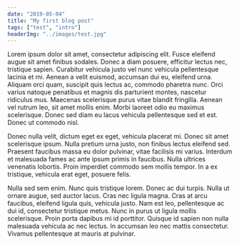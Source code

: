 ```yaml
---
date: "2019-05-04"
title: "My first blog post"
tags: ["test", "intro"]
headerImg: "../images/test.jpg"
---
```


Lorem ipsum dolor sit amet, consectetur adipiscing elit. Fusce eleifend augue sit amet finibus sodales. Donec a diam posuere, efficitur lectus nec, tristique sapien. Curabitur vehicula justo vel nunc vehicula pellentesque lacinia et mi. Aenean a velit euismod, accumsan dui eu, eleifend urna. Aliquam orci quam, suscipit quis lectus ac, commodo pharetra nunc. Orci varius natoque penatibus et magnis dis parturient montes, nascetur ridiculus mus. Maecenas scelerisque purus vitae blandit fringilla. Aenean vel rutrum leo, sit amet mollis enim. Morbi laoreet odio eu maximus scelerisque. Donec sed diam eu lacus vehicula pellentesque sed et est. Donec ut commodo nisl.

Donec nulla velit, dictum eget ex eget, vehicula placerat mi. Donec sit amet scelerisque ipsum. Nulla pretium urna justo, non finibus lectus eleifend sed. Praesent faucibus massa eu dolor pulvinar, vitae facilisis mi varius. Interdum et malesuada fames ac ante ipsum primis in faucibus. Nulla ultrices venenatis lobortis. Proin imperdiet commodo sem mollis tempor. In a ex tristique, vehicula erat eget, posuere felis.

Nulla sed sem enim. Nunc quis tristique lorem. Donec ac dui turpis. Nulla ut ornare augue, sed auctor lacus. Cras nec ligula magna. Cras at arcu faucibus, eleifend ligula quis, vehicula justo. Nam est leo, pellentesque ac dui id, consectetur tristique metus. Nunc in purus ut ligula mollis scelerisque. Proin porta dapibus mi id porttitor. Quisque id sapien non nulla malesuada vehicula ac nec lectus. In accumsan leo nec mattis consectetur. Vivamus pellentesque at mauris at pulvinar.

